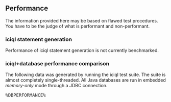 
## Performance

The information provided here may be based on flawed test procedures.  You have to be the judge of what is performant and non-performant.

### iciql statement generation

Performance of iciql statement generation is not currently benchmarked.

### iciql+database performance comparison

The following data was generated by running the iciql test suite. The suite is almost completely single-threaded.  All Java databases are run in embedded *memory-only* mode through a JDBC connection.

<pre>
%DBPERFORMANCE%
</pre>